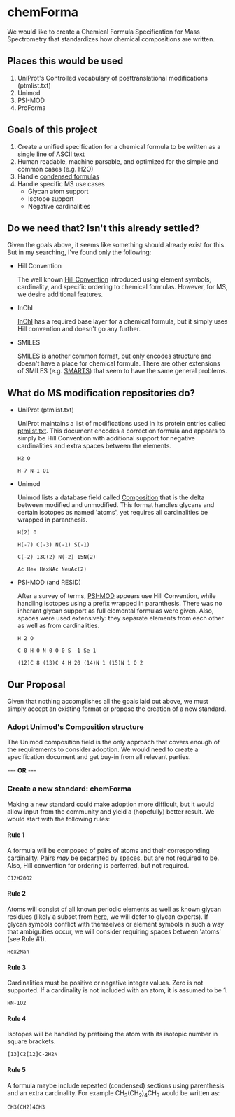 # chemForma
We would like to create a Chemical Formula Specification for Mass Spectrometry that standardizes how chemical compositions are written.

## Places this would be used
1. UniProt's Controlled vocabulary of posttranslational modifications (ptmlist.txt)
2. Unimod
3. PSI-MOD
4. ProForma

## Goals of this project
1. Create a unified specification for a chemical formula to be written as a single line of ASCII text
2. Human readable, machine parsable, and optimized for the simple and common cases (e.g. H2O)
3. Handle [condensed formulas](https://en.wikipedia.org/wiki/Structural_formula#Condensed_formulas)
4. Handle specific MS use cases
   * Glycan atom support
   * Isotope support
   * Negative cardinalities

## Do we need that? Isn't this already settled?
Given the goals above, it seems like something should already exist for this. But in my searching, I've found only the following:

* Hill Convention

   The well known [Hill Convention](https://en.wikipedia.org/wiki/Chemical_formula#Hill_system) introduced using element symbols, cardinality, and specific ordering to chemical formulas. However, for MS, we desire additional features.

* InChI

   [InChI](https://jcheminf.biomedcentral.com/articles/10.1186/s13321-015-0068-4) has a required base layer for a chemical formula, but it simply uses Hill convention and doesn't go any further.

* SMILES

   [SMILES](https://en.wikipedia.org/wiki/Simplified_molecular-input_line-entry_system) is another common format, but only encodes structure and doesn't have a place for chemical formula. There are other extensions of SMILES (e.g.  [SMARTS](https://www.daylight.com/dayhtml/doc/theory/theory.smarts.html)) that seem to have the same general problems.

## What do MS modification repositories do?

* UniProt (ptmlist.txt)

   UniProt maintains a list of modifications used in its protein entries called [ptmlist.txt](https://www.uniprot.org/docs/ptmlist). This document encodes a correction formula and appears to simply be Hill Convention with additional support for negative cardinalities and extra spaces between the elements.

   `H2 O`

   `H-7 N-1 O1`

* Unimod

   Unimod lists a database field called [Composition](http://www.unimod.org/fields.html) that is the delta between modified and unmodified. This format handles glycans and certain isotopes as named 'atoms', yet requires all cardinalities be wrapped in paranthesis.

   `H(2) O`

   `H(-7) C(-3) N(-1) S(-1)`

   `C(-2) 13C(2) N(-2) 15N(2)`

   `Ac Hex HexNAc NeuAc(2)`

* PSI-MOD (and RESID)

   After a survey of terms, [PSI-MOD](https://www.ebi.ac.uk/ols/ontologies/mod) appears use Hill Convention, while handling isotopes using a prefix wrapped in paranthesis. There was no inherant glycan support as full elemental formulas were given. Also, spaces were used extensively: they separate elements from each other as well as from cardinalities. 

   `H 2 O`

   `C 0 H 0 N 0 O 0 S -1 Se 1`

   `(12)C 8 (13)C 4 H 20 (14)N 1 (15)N 1 O 2`

## Our Proposal
Given that nothing accomplishes all the goals laid out above, we must simply accept an existing format or propose the creation of a new standard.

### Adopt Unimod's Composition structure
The Unimod composition field is the only approach that covers enough of the requirements to consider adoption. We would need to create a specification document and get buy-in from all relevant parties.

--- __OR__ ---

### Create a new standard: chemForma
Making a new standard could make adoption more difficult, but it would allow input from the community and yield a (hopefully) better result. We would start with the following rules:

#### Rule 1
A formula will be composed of pairs of atoms and their corresponding cardinality. Pairs *may* be separated by spaces, but are not required to be. Also, Hill convention for ordering is perferred, but not required.

`C12H20O2`

#### Rule 2
Atoms will consist of all known periodic elements as well as known glycan residues (likely a subset from [here](https://www.ncbi.nlm.nih.gov/glycans/snfg.html), we will defer to glycan experts). If glycan symbols conflict with themselves or element symbols in such a way that ambiguities occur, we will consider requiring spaces between 'atoms' (see Rule #1).

`Hex2Man`

#### Rule 3
Cardinalities must be positive or negative integer values. Zero is not supported. If a cardinality is not included with an atom, it is assumed to be 1.

`HN-1O2`

#### Rule 4
Isotopes will be handled by prefixing the atom with its isotopic number in square brackets.

`[13]C2[12]C-2H2N`

#### Rule 5
A formula maybe include repeated (condensed) sections using parenthesis and an extra cardinality. For example CH<sub>3</sub>(CH<sub>2</sub>)<sub>4</sub>CH<sub>3</sub> would be written as:

`CH3(CH2)4CH3`
